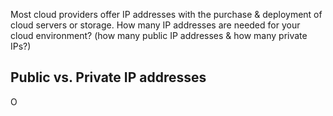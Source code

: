 Most cloud providers offer IP addresses with the purchase & deployment of cloud servers or storage. How many IP addresses are needed for your cloud environment? (how many public IP addresses & how many private IPs?)
## Public vs. Private IP addresses
O